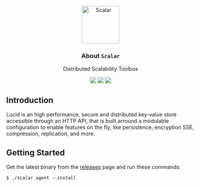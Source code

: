 <p align="center">
  <p align="center">
    <img src="https://user-images.githubusercontent.com/5221349/113476572-8e593a80-947c-11eb-8e76-29fadedfae29.png" height="100" alt="Scalar" />
  </p>
  <h3 align="center">
  About <code>Scalar</code>
  </h3>
  <p align="center">
    Distributed Scalability Toolbox
  </p>
  <p align="center">
    <a href="https://github.com/clintnetwork/scalar/actions?workflow=scalar"><img src="https://github.com/clintnetwork/scalar/workflows/scalar/badge.svg" /></a>
    <a href="https://www.rust-lang.org/"><img src="https://img.shields.io/badge/Made%20With-Rust-dea584" /></a>
    <a href="https://github.com/lucid-kv/lucid/blob/master/LICENSE.md"><img src="https://img.shields.io/badge/license-MIT-lightgrey.svg" /></a>
  </p>
</p>

## Introduction

Lucid is an high performance, secure and distributed key-value store accessible through an HTTP API, that is built arround a modulable configuration to enable features on the fly, like persistence, encryption SSE, compression, replication, and more.

## Getting Started

Get the latest binary from the [releases](https://github.com/clintnetwork/scalar/releases) page and run these commands:

```
$ ./scalar agent --install
```
